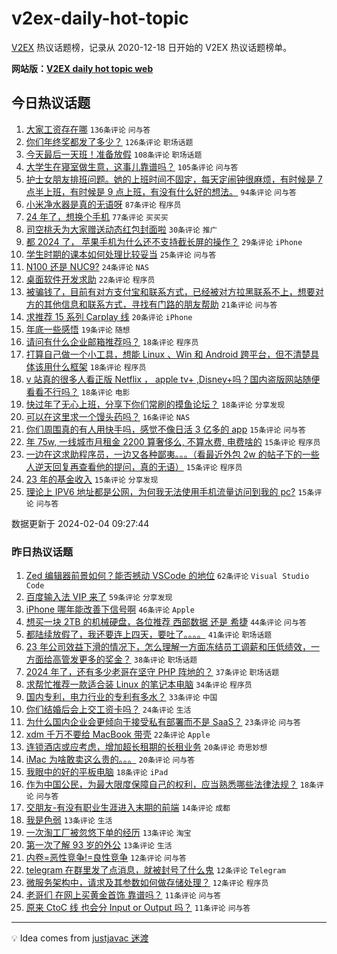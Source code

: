 # v2ex-daily-hot-topic

[V2EX](https://www.v2ex.com/) 热议话题榜，记录从 2020-12-18 日开始的 V2EX 热议话题榜单。

**网站版：[V2EX daily hot topic web](https://boojack.github.io/v2ex-daily-hot-topic-web/)**

## 今日热议话题

<!-- TODAY BEGIN -->

1. [大家工资存在哪](https://www.v2ex.com/t/1014004) `136条评论` `问与答`
1. [你们年终奖都发了多少？](https://www.v2ex.com/t/1014028) `126条评论` `职场话题`
1. [今天最后一天班！准备放假](https://www.v2ex.com/t/1013969) `108条评论` `职场话题`
1. [大学生在寝室做生意，这事儿靠谱吗？](https://www.v2ex.com/t/1014037) `105条评论` `问与答`
1. [护士女朋友排班问题。她的上班时间不固定，每天定闹钟很麻烦，有时候是 7 点半上班，有时候是 9 点上班，有没有什么好的想法。](https://www.v2ex.com/t/1013977) `94条评论` `问与答`
1. [小米净水器是真的无语呀](https://www.v2ex.com/t/1014039) `87条评论` `程序员`
1. [24 年了，想换个手机](https://www.v2ex.com/t/1014002) `77条评论` `买买买`
1. [司空桃夭为大家赠送动态红包封面啦](https://www.v2ex.com/t/1014114) `30条评论` `推广`
1. [都 2024 了， 苹果手机为什么还不支持截长屏的操作？](https://www.v2ex.com/t/1014110) `29条评论` `iPhone`
1. [学生时期的课本如何处理比较妥当](https://www.v2ex.com/t/1014108) `25条评论` `问与答`
1. [N100 还是 NUC9?](https://www.v2ex.com/t/1013985) `24条评论` `NAS`
1. [桌面软件开发求助](https://www.v2ex.com/t/1014035) `22条评论` `程序员`
1. [被骗钱了，目前有对方支付宝和联系方式，已经被对方拉黑联系不上，想要对方的其他信息和联系方式，寻找有门路的朋友帮助](https://www.v2ex.com/t/1013979) `21条评论` `问与答`
1. [求推荐 15 系列 Carplay 线](https://www.v2ex.com/t/1013973) `20条评论` `iPhone`
1. [年底一些感悟](https://www.v2ex.com/t/1013991) `19条评论` `随想`
1. [请问有什么企业邮箱推荐吗？](https://www.v2ex.com/t/1014105) `18条评论` `程序员`
1. [打算自己做一个小工具，想能 Linux 、Win 和 Android 跨平台，但不清楚具体该用什么框架](https://www.v2ex.com/t/1014087) `18条评论` `程序员`
1. [v 站真的很多人看正版 Netflix ， apple tv+ ,Disney+吗？国内盗版网站随便看看不行吗？](https://www.v2ex.com/t/1014082) `18条评论` `电影`
1. [快过年了无心上班，分享下你们常刷的摸鱼论坛？](https://www.v2ex.com/t/1013990) `18条评论` `分享发现`
1. [可以在这里求一个馒头药吗？](https://www.v2ex.com/t/1014015) `16条评论` `NAS`
1. [你们周围真的有人用快手吗，感觉不像日活 3 亿多的 app](https://www.v2ex.com/t/1014146) `15条评论` `问与答`
1. [年 75w, 一线城市月租金 2200 算奢侈么, 不算水费, 电费啥的](https://www.v2ex.com/t/1014162) `15条评论` `程序员`
1. [一边在这求助程序员，一边又各种鄙夷。。。（看最近外包 2w 的帖子下的一些人逆天回复再查看他的提问，真的无语）](https://www.v2ex.com/t/1014068) `15条评论` `程序员`
1. [23 年的基金收入](https://www.v2ex.com/t/1014029) `15条评论` `分享发现`
1. [理论上 IPV6 地址都是公网，为何我无法使用手机流量访问到我的 pc?](https://www.v2ex.com/t/1014000) `15条评论` `问与答`

数据更新于 2024-02-04 09:27:44

<!-- TODAY END -->

### 昨日热议话题

<!-- YESTERDAY BEGIN -->

1. [Zed 编辑器前景如何？能否撼动 VSCode 的地位](https://www.v2ex.com/t/1013847) `62条评论` `Visual Studio Code`
1. [百度输入法 VIP 来了](https://www.v2ex.com/t/1013878) `59条评论` `分享发现`
1. [iPhone 哪年能改善下信号啊](https://www.v2ex.com/t/1013875) `46条评论` `Apple`
1. [想买一块 2TB 的机械硬盘，各位推荐 西部数据 还是 希捷](https://www.v2ex.com/t/1013898) `44条评论` `问与答`
1. [都陆续放假了，我还要连上四天，要吐了。。。。](https://www.v2ex.com/t/1013811) `41条评论` `职场话题`
1. [23 年公司效益下滑的情况下，怎么理解一方面冻结员工调薪和压低绩效，一方面给高管发更多的奖金？](https://www.v2ex.com/t/1013812) `38条评论` `职场话题`
1. [2024 年了，还有多少老哥在坚守 PHP 阵地的？](https://www.v2ex.com/t/1013837) `37条评论` `职场话题`
1. [求帮忙推荐一款适合装 Linux 的笔记本电脑](https://www.v2ex.com/t/1013900) `34条评论` `程序员`
1. [国内专利，电力行业的专利有多水？](https://www.v2ex.com/t/1013810) `33条评论` `中国`
1. [你们结婚后会上交工资卡吗？](https://www.v2ex.com/t/1013914) `24条评论` `生活`
1. [为什么国内企业会更倾向于接受私有部署而不是 SaaS？](https://www.v2ex.com/t/1013921) `23条评论` `问与答`
1. [xdm 千万不要给 MacBook 带壳](https://www.v2ex.com/t/1013893) `22条评论` `Apple`
1. [连锁酒店或应考虑，增加超长租期的长租业务](https://www.v2ex.com/t/1013873) `20条评论` `奇思妙想`
1. [iMac 为啥敢卖这么贵的。。。](https://www.v2ex.com/t/1013846) `20条评论` `问与答`
1. [我眼中的好的平板电脑](https://www.v2ex.com/t/1013806) `18条评论` `iPad`
1. [作为中国公民，为最大限度保障自己的权利，应当熟悉哪些法律法规？](https://www.v2ex.com/t/1013835) `18条评论` `问与答`
1. [交朋友-有没有职业生涯进入末期的前端](https://www.v2ex.com/t/1013825) `14条评论` `成都`
1. [我是色弱](https://www.v2ex.com/t/1013927) `13条评论` `生活`
1. [一次淘工厂被忽悠下单的经历](https://www.v2ex.com/t/1013852) `13条评论` `淘宝`
1. [第一次了解 93 岁的外公](https://www.v2ex.com/t/1013868) `13条评论` `生活`
1. [内卷=恶性竞争!=良性竞争](https://www.v2ex.com/t/1013934) `12条评论` `问与答`
1. [telegram 在群里发了点消息，就被封号了什么鬼](https://www.v2ex.com/t/1013884) `12条评论` `Telegram`
1. [微服务架构中，请求及其参数如何做存储处理？](https://www.v2ex.com/t/1013843) `12条评论` `程序员`
1. [老哥们 在网上买黄金首饰 靠谱吗？](https://www.v2ex.com/t/1013858) `11条评论` `问与答`
1. [原来 CtoC 线 也会分 Input or Output 吗？](https://www.v2ex.com/t/1013854) `11条评论` `问与答`

<!-- YESTERDAY END -->

---

💡 Idea comes from [justjavac 迷渡](https://github.com/justjavac/)
